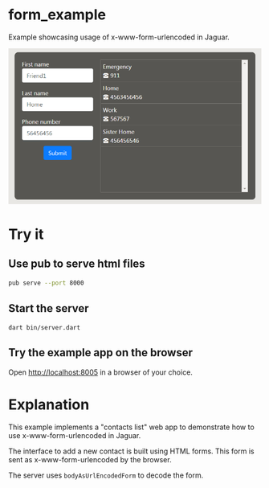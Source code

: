 # form_example

Example showcasing usage of x-www-form-urlencoded in Jaguar.

![Screenshot](https://raw.githubusercontent.com/jaguar-examples/form_example/master/doc_files/screenshot.png)

# Try it

## Use pub to serve html files

```bash
pub serve --port 8000
```

## Start the server

```bash
dart bin/server.dart
```

## Try the example app on the browser

Open [http://localhost:8005](http://localhost:8005) in a browser of
your choice.

# Explanation

This example implements a "contacts list" web app to demonstrate how to
use x-www-form-urlencoded in Jaguar.

The interface to add a new contact is built using HTML forms. This form is
sent as x-www-form-urlencoded by the browser.

The server uses `bodyAsUrlEncodedForm` to decode the form.


